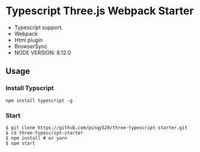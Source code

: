 # Typescript Three.js Webpack Starter

- Typescript support.
- Webpack
- Html plugin
- BrowserSync
- NODE VERSION: 8.12.0

## Usage

### Install Typscript

```
npm install typescript -g
```

### Start

```
$ git clone https://github.com/pinqy520/three-typescript-starter.git
$ cd three-typescript-starter
$ npm install # or yarn
$ npm start
```